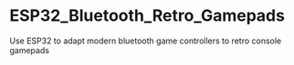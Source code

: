 # ESP32_Bluetooth_Retro_Gamepads
Use ESP32 to adapt modern bluetooth game controllers to retro console gamepads
